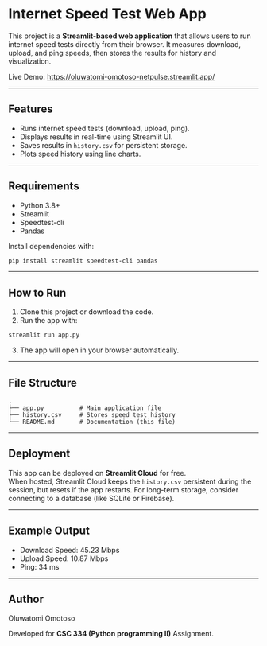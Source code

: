 # Internet Speed Test Web App

This project is a **Streamlit-based web application** that allows users
to run internet speed tests directly from their browser. It measures
download, upload, and ping speeds, then stores the results for history
and visualization.

Live Demo: https://oluwatomi-omotoso-netpulse.streamlit.app/

---

## Features

- Runs internet speed tests (download, upload, ping).
- Displays results in real-time using Streamlit UI.
- Saves results in `history.csv` for persistent storage.
- Plots speed history using line charts.

---

## Requirements

- Python 3.8+
- Streamlit
- Speedtest-cli
- Pandas

Install dependencies with:

```bash
pip install streamlit speedtest-cli pandas
```

---

## How to Run

1.  Clone this project or download the code.
2.  Run the app with:

```bash
streamlit run app.py
```

3.  The app will open in your browser automatically.

---

## File Structure

    .
    ├── app.py          # Main application file
    ├── history.csv     # Stores speed test history
    └── README.md       # Documentation (this file)

---

## Deployment

This app can be deployed on **Streamlit Cloud** for free.\
When hosted, Streamlit Cloud keeps the `history.csv` persistent during
the session, but resets if the app restarts. For long-term storage,
consider connecting to a database (like SQLite or Firebase).

---

## Example Output

- Download Speed: 45.23 Mbps
- Upload Speed: 10.87 Mbps
- Ping: 34 ms

---

## Author

Oluwatomi Omotoso

Developed for **CSC 334 (Python programming II)** Assignment.
